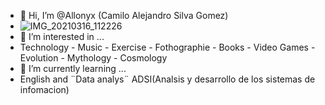 - 👋 Hi, I’m @Allonyx (Camilo Alejandro Silva Gomez)
- ![IMG_20210316_112226](https://user-images.githubusercontent.com/74437483/113533337-4bd65180-9593-11eb-88d4-2fd681865525.jpg)
- 👀 I’m interested in ...
- Technology - Music - Exercise - Fothographie - Books - Video Games - Evolution - Mythology - Cosmology
- 🌱 I’m currently learning ...
- English and ¨Data analys¨ ADSI(Analsis y desarrollo de los sistemas de infomacion) 


<!---
Allonyx/Allonyx is a ✨ special ✨ repository because its `README.md` (this file) appears on your GitHub profile.
You can click the Preview link to take a look at your changes.
--->
